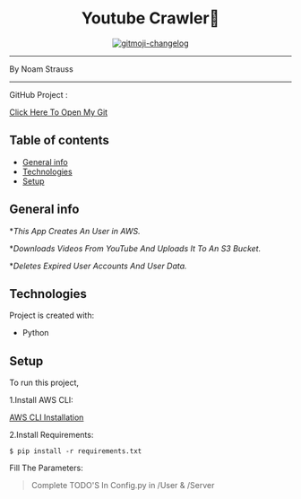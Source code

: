 <h1 align="center"> Youtube Crawler🎵</h1>
<p align="center">
  <a href="https://github.com/Noamstrauss/YouTube_Crawler">
    <img src="https://img.shields.io/badge/changelog-gitmoji-brightgreen.svg" alt="gitmoji-changelog">
  </a>
</p>


* * *
By Noam Strauss
___
GitHub Project :

[Click Here To Open My Git](https://github.com/Noamstrauss/YouTube_Crawler)
## Table of contents
* [General info](#general-info)
* [Technologies](#technologies)
* [Setup](#setup)

## General info
**This App Creates An User in AWS.*

**Downloads Videos From YouTube And Uploads It To An S3 Bucket.*

**Deletes Expired User Accounts And User Data.*


## Technologies
Project is created with:
* Python
	
## Setup
To run this project,

1.Install AWS CLI:

[AWS CLI Installation](https://github.com/Noamstrauss/YouTube_Crawler)

2.Install Requirements:
```
$ pip install -r requirements.txt
```
Fill The Parameters:
> Complete TODO'S In Config.py in /User & /Server 
> 